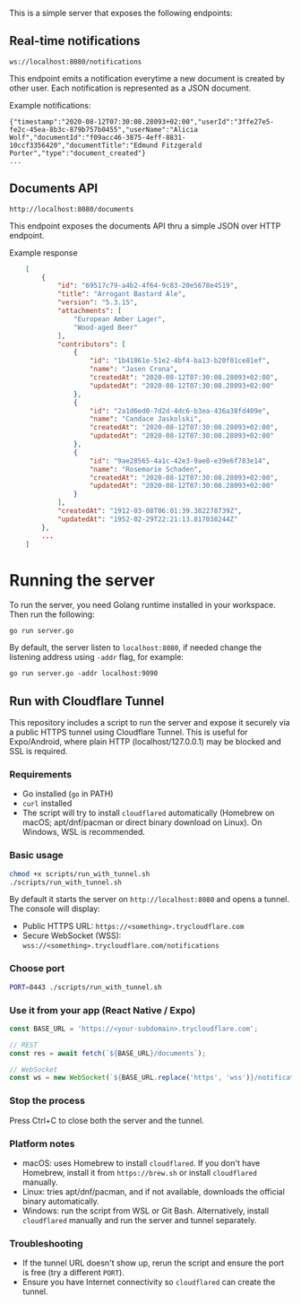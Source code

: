 
This is a simple server that exposes the following endpoints:

## Real-time notifications

    ws://localhost:8080/notifications     

This endpoint emits a notification everytime a new document is created by other user.
Each notification is represented as a JSON document.

Example notifications:

    {"timestamp":"2020-08-12T07:30:08.28093+02:00","userId":"3ffe27e5-fe2c-45ea-8b3c-879b757b0455","userName":"Alicia Wolf","documentId":"f09acc46-3875-4eff-8831-10ccf3356420","documentTitle":"Edmund Fitzgerald Porter","type":"document_created"}
    ...
 

## Documents API 

    http://localhost:8080/documents     

This endpoint exposes the documents API thru a simple JSON over HTTP endpoint.

Example response
    
```json    
    [
        {
            "id": "69517c79-a4b2-4f64-9c83-20e5678e4519",
            "title": "Arrogant Bastard Ale",
            "version": "5.3.15",
            "attachments": [
                "European Amber Lager",
                "Wood-aged Beer"
            ],
            "contributors": [
                {
                    "id": "1b41861e-51e2-4bf4-ba13-b20f01ce81ef",
                    "name": "Jasen Crona",
                    "createdAt": "2020-08-12T07:30:08.28093+02:00",
                    "updatedAt": "2020-08-12T07:30:08.28093+02:00"
                },
                {
                    "id": "2a1d6ed0-7d2d-4dc6-b3ea-436a38fd409e",
                    "name": "Candace Jaskolski",
                    "createdAt": "2020-08-12T07:30:08.28093+02:00",
                    "updatedAt": "2020-08-12T07:30:08.28093+02:00"
                },
                {
                    "id": "9ae28565-4a1c-42e3-9ae8-e39e6f783e14",
                    "name": "Rosemarie Schaden",
                    "createdAt": "2020-08-12T07:30:08.28093+02:00",
                    "updatedAt": "2020-08-12T07:30:08.28093+02:00"
                }
            ],
            "createdAt": "1912-03-08T06:01:39.382278739Z",
            "updatedAt": "1952-02-29T22:21:13.817038244Z"
        },
        ...
    ]
```

# Running the server

To run the server, you need Golang runtime installed in your workspace. Then run the following:

    go run server.go

By default, the server listen to `localhost:8080`, if needed change the listening address using `-addr` flag, for example:

    go run server.go -addr localhost:9090 


## Run with Cloudflare Tunnel

This repository includes a script to run the server and expose it securely via a public HTTPS tunnel using Cloudflare Tunnel. This is useful for Expo/Android, where plain HTTP (localhost/127.0.0.1) may be blocked and SSL is required.

### Requirements
- Go installed (`go` in PATH)
- `curl` installed
- The script will try to install `cloudflared` automatically (Homebrew on macOS; apt/dnf/pacman or direct binary download on Linux). On Windows, WSL is recommended.

### Basic usage
```bash
chmod +x scripts/run_with_tunnel.sh
./scripts/run_with_tunnel.sh
```

By default it starts the server on `http://localhost:8080` and opens a tunnel. The console will display:
- Public HTTPS URL: `https://<something>.trycloudflare.com`
- Secure WebSocket (WSS): `wss://<something>.trycloudflare.com/notifications`

### Choose port
```bash
PORT=8443 ./scripts/run_with_tunnel.sh
```

### Use it from your app (React Native / Expo)
```javascript
const BASE_URL = 'https://<your-subdomain>.trycloudflare.com';

// REST
const res = await fetch(`${BASE_URL}/documents`);

// WebSocket
const ws = new WebSocket(`${BASE_URL.replace('https', 'wss')}/notifications`);
```

### Stop the process
Press Ctrl+C to close both the server and the tunnel.

### Platform notes
- macOS: uses Homebrew to install `cloudflared`. If you don't have Homebrew, install it from `https://brew.sh` or install `cloudflared` manually.
- Linux: tries apt/dnf/pacman, and if not available, downloads the official binary automatically.
- Windows: run the script from WSL or Git Bash. Alternatively, install `cloudflared` manually and run the server and tunnel separately.

### Troubleshooting
- If the tunnel URL doesn't show up, rerun the script and ensure the port is free (try a different `PORT`).
- Ensure you have Internet connectivity so `cloudflared` can create the tunnel.
